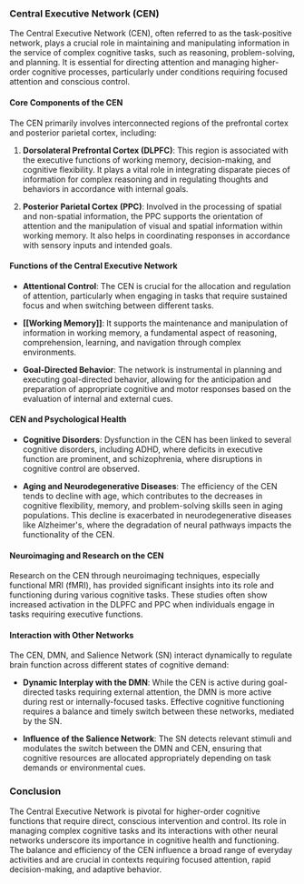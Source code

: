 ### Central Executive Network (CEN)

The Central Executive Network (CEN), often referred to as the task-positive network, plays a crucial role in maintaining and manipulating information in the service of complex cognitive tasks, such as reasoning, problem-solving, and planning. It is essential for directing attention and managing higher-order cognitive processes, particularly under conditions requiring focused attention and conscious control.

#### Core Components of the CEN

The CEN primarily involves interconnected regions of the prefrontal cortex and posterior parietal cortex, including:

1. **Dorsolateral Prefrontal Cortex (DLPFC)**: This region is associated with the executive functions of working memory, decision-making, and cognitive flexibility. It plays a vital role in integrating disparate pieces of information for complex reasoning and in regulating thoughts and behaviors in accordance with internal goals.

2. **Posterior Parietal Cortex (PPC)**: Involved in the processing of spatial and non-spatial information, the PPC supports the orientation of attention and the manipulation of visual and spatial information within working memory. It also helps in coordinating responses in accordance with sensory inputs and intended goals.

#### Functions of the Central Executive Network

- **Attentional Control**: The CEN is crucial for the allocation and regulation of attention, particularly when engaging in tasks that require sustained focus and when switching between different tasks.

- **[[Working Memory]]**: It supports the maintenance and manipulation of information in working memory, a fundamental aspect of reasoning, comprehension, learning, and navigation through complex environments.

- **Goal-Directed Behavior**: The network is instrumental in planning and executing goal-directed behavior, allowing for the anticipation and preparation of appropriate cognitive and motor responses based on the evaluation of internal and external cues.

#### CEN and Psychological Health

- **Cognitive Disorders**: Dysfunction in the CEN has been linked to several cognitive disorders, including ADHD, where deficits in executive function are prominent, and schizophrenia, where disruptions in cognitive control are observed.

- **Aging and Neurodegenerative Diseases**: The efficiency of the CEN tends to decline with age, which contributes to the decreases in cognitive flexibility, memory, and problem-solving skills seen in aging populations. This decline is exacerbated in neurodegenerative diseases like Alzheimer's, where the degradation of neural pathways impacts the functionality of the CEN.

#### Neuroimaging and Research on the CEN

Research on the CEN through neuroimaging techniques, especially functional MRI (fMRI), has provided significant insights into its role and functioning during various cognitive tasks. These studies often show increased activation in the DLPFC and PPC when individuals engage in tasks requiring executive functions.

#### Interaction with Other Networks

The CEN, DMN, and Salience Network (SN) interact dynamically to regulate brain function across different states of cognitive demand:

- **Dynamic Interplay with the DMN**: While the CEN is active during goal-directed tasks requiring external attention, the DMN is more active during rest or internally-focused tasks. Effective cognitive functioning requires a balance and timely switch between these networks, mediated by the SN.

- **Influence of the Salience Network**: The SN detects relevant stimuli and modulates the switch between the DMN and CEN, ensuring that cognitive resources are allocated appropriately depending on task demands or environmental cues.

### Conclusion

The Central Executive Network is pivotal for higher-order cognitive functions that require direct, conscious intervention and control. Its role in managing complex cognitive tasks and its interactions with other neural networks underscore its importance in cognitive health and functioning. The balance and efficiency of the CEN influence a broad range of everyday activities and are crucial in contexts requiring focused attention, rapid decision-making, and adaptive behavior.